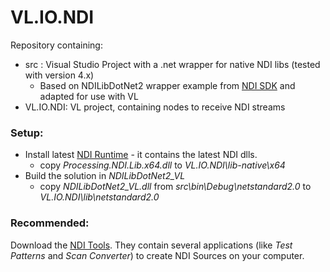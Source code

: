 # VL.IO.NDI

Repository containing:

* src : Visual Studio Project with a .net wrapper for native NDI libs (tested with version 4.x)
  * Based on NDILibDotNet2 wrapper example from [NDI SDK](https://www.ndi.tv/sdk/) and adapted for use with VL
* VL.IO.NDI: VL project, containing nodes to receive NDI streams



### Setup:

* Install latest [NDI Runtime](http://new.tk/NDIRedistV4) - it contains the latest NDI dlls.
  * copy *Processing.NDI.Lib.x64.dll* to *VL.IO.NDI\lib-native\x64* 
* Build the solution in *NDILibDotNet2_VL*
  * copy *NDILibDotNet2_VL.dll* from *src\bin\Debug\netstandard2.0* to *VL.IO.NDI\lib\netstandard2.0*



### Recommended:

Download the [NDI Tools](https://www.ndi.tv/tools/). They contain several applications (like *Test Patterns* and *Scan Converter*) to create NDI Sources on your computer.



